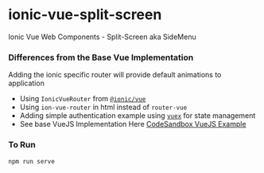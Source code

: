 # ionic-vue-split-screen
Ionic Vue Web Components - Split-Screen aka SideMenu


### Differences from the Base Vue Implementation
Adding the ionic specific router will provide default animations to application
- Using `IonicVueRouter` from [`@ionic/vue`](https://www.npmjs.com/package/@ionic/vue)
- Using `ion-vue-router` in html instead of `router-vue`
- Adding simple authentication example using [`vuex`](https://vuex.vuejs.org/) for state management
- See base VueJS Implementation Here [CodeSandbox VueJS Example](https://codesandbox.io/s/ionic-vue-web-components-split-screen-qmv57)


### To Run
 ```
 npm run serve
 ```
